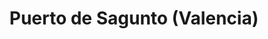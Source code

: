 ---
title: Puerto de Sagunto (Valencia)
url: /puerto-de-sagunto-valencia/
latitude: 39.664
longitude: -0.21
---